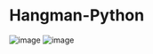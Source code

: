 # Hangman-Python
![image](https://user-images.githubusercontent.com/80445152/202841451-f306ace1-65f6-4112-9562-0bec245e1b98.png)
![image](https://user-images.githubusercontent.com/80445152/202841485-57a28db3-6745-4558-aa88-ac31fe19aa9e.png)

